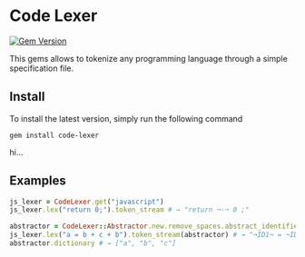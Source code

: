 # Code Lexer
[![Gem Version](https://badge.fury.io/rb/code-lexer.svg)](https://badge.fury.io/rb/code-lexer)

This gems allows to tokenize any programming language through a simple specification file.

## Install
To install the latest version, simply run the following command

```
gem install code-lexer
```
hi...  
## Examples

```ruby
js_lexer = CodeLexer.get("javascript")
js_lexer.lex("return 0;").token_stream # → "return ¬·¬ 0 ;"

abstractor = CodeLexer::Abstractor.new.remove_spaces.abstract_identifiers
js_lexer.lex("a = b + c + b").token_stream(abstractor) # → "¬ID1¬ = ¬ID2¬ + ¬ID3¬ + ¬ID2¬"
abstractor.dictionary # → ["a", "b", "c"]
```
